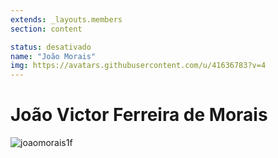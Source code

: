 ```yaml
---
extends: _layouts.members
section: content

status: desativado
name: "João Morais"
img: https://avatars.githubusercontent.com/u/41636783?v=4
---
```


# João Victor Ferreira de Morais

![joaomorais1f]()
